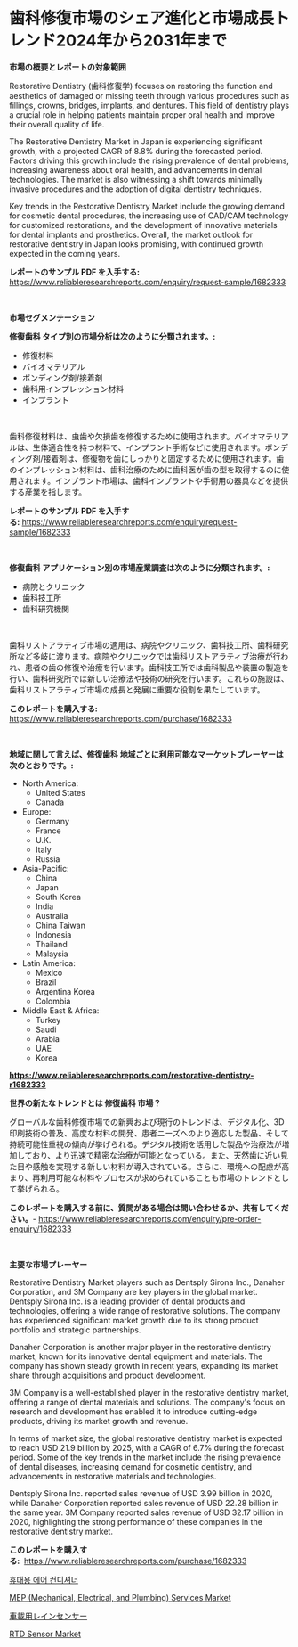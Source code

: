 <p><h1>歯科修復市場のシェア進化と市場成長トレンド2024年から2031年まで</h1></p><p><strong>市場の概要とレポートの対象範囲</strong></p>
<p><p>Restorative Dentistry (歯科修復学) focuses on restoring the function and aesthetics of damaged or missing teeth through various procedures such as fillings, crowns, bridges, implants, and dentures. This field of dentistry plays a crucial role in helping patients maintain proper oral health and improve their overall quality of life.</p><p>The Restorative Dentistry Market in Japan is experiencing significant growth, with a projected CAGR of 8.8% during the forecasted period. Factors driving this growth include the rising prevalence of dental problems, increasing awareness about oral health, and advancements in dental technologies. The market is also witnessing a shift towards minimally invasive procedures and the adoption of digital dentistry techniques.</p><p>Key trends in the Restorative Dentistry Market include the growing demand for cosmetic dental procedures, the increasing use of CAD/CAM technology for customized restorations, and the development of innovative materials for dental implants and prosthetics. Overall, the market outlook for restorative dentistry in Japan looks promising, with continued growth expected in the coming years.</p></p>
<p><strong>レポートのサンプル PDF を入手する:</strong> <a href="https://www.reliableresearchreports.com/enquiry/request-sample/1682333">https://www.reliableresearchreports.com/enquiry/request-sample/1682333</a></p>
<p>&nbsp;</p>
<p><strong>市場セグメンテーション</strong></p>
<p><strong>修復歯科 タイプ別の市場分析は次のように分類されます。:</strong></p>
<p><ul><li>修復材料</li><li>バイオマテリアル</li><li>ボンディング剤/接着剤</li><li>歯科用インプレッション材料</li><li>インプラント</li></ul></p>
<p>&nbsp;</p>
<p><p>歯科修復材料は、虫歯や欠損歯を修復するために使用されます。バイオマテリアルは、生体適合性を持つ材料で、インプラント手術などに使用されます。ボンディング剤/接着剤は、修復物を歯にしっかりと固定するために使用されます。歯のインプレッション材料は、歯科治療のために歯科医が歯の型を取得するのに使用されます。インプラント市場は、歯科インプラントや手術用の器具などを提供する産業を指します。</p></p>
<p><strong>レポートのサンプル PDF を入手する:</strong>&nbsp;<a href="https://www.reliableresearchreports.com/enquiry/request-sample/1682333">https://www.reliableresearchreports.com/enquiry/request-sample/1682333</a></p>
<p>&nbsp;</p>
<p><strong> 修復歯科 アプリケーション別の市場産業調査は次のように分類されます。:</strong></p>
<p><ul><li>病院とクリニック</li><li>歯科技工所</li><li>歯科研究機関</li></ul></p>
<p>&nbsp;</p>
<p><p>歯科リストアラティブ市場の適用は、病院やクリニック、歯科技工所、歯科研究所など多岐に渡ります。病院やクリニックでは歯科リストアラティブ治療が行われ、患者の歯の修復や治療を行います。歯科技工所では歯科製品や装置の製造を行い、歯科研究所では新しい治療法や技術の研究を行います。これらの施設は、歯科リストアラティブ市場の成長と発展に重要な役割を果たしています。</p></p>
<p><strong>このレポートを購入する:</strong>&nbsp; <a href="https://www.reliableresearchreports.com/purchase/1682333">https://www.reliableresearchreports.com/purchase/1682333</a></p>
<p>&nbsp;</p>
<p><strong>地域に関して言えば、修復歯科 地域ごとに利用可能なマーケットプレーヤーは次のとおりです。:</strong></p>
<p><ul>
    <li>
        North America:
        <ul>
            <li>United States</li>
            <li>Canada</li>
        </ul>
    </li>
    <li>
        Europe:
        <ul>
            <li>Germany</li>
            <li>France</li>
            <li>U.K.</li>
            <li>Italy</li>
            <li>Russia</li>
        </ul>
    </li>
    <li>
        Asia-Pacific:
        <ul>
            <li>China</li>
            <li>Japan</li>
            <li>South Korea</li>
            <li>India</li>
            <li>Australia</li>
            <li>China Taiwan</li>
            <li>Indonesia</li>
            <li>Thailand</li>
            <li>Malaysia</li>
        </ul>
    </li>
    <li>
        Latin America:
        <ul>
            <li>Mexico</li>
            <li>Brazil</li>
            <li>Argentina Korea</li>
            <li>Colombia</li>
        </ul>
    </li>
    <li>
        Middle East & Africa:
        <ul>
            <li>Turkey</li>
            <li>Saudi</li>
            <li>Arabia</li>
            <li>UAE</li>
            <li>Korea</li>
        </ul>
    </li>
    </ul></p>
<p><strong><a href="https://www.reliableresearchreports.com/restorative-dentistry-r1682333">https://www.reliableresearchreports.com/restorative-dentistry-r1682333</a></strong>&nbsp;</p>
<p><strong>世界の新たなトレンドとは 修復歯科 市場？</strong></p>
<p><p>グローバルな歯科修復市場での新興および現行のトレンドは、デジタル化、3D印刷技術の普及、高度な材料の開発、患者ニーズへのより適応した製品、そして持続可能性重視の傾向が挙げられる。デジタル技術を活用した製品や治療法が増加しており、より迅速で精密な治療が可能となっている。また、天然歯に近い見た目や感触を実現する新しい材料が導入されている。さらに、環境への配慮が高まり、再利用可能な材料やプロセスが求められていることも市場のトレンドとして挙げられる。</p></p>
<p><strong>このレポートを購入する前に、質問がある場合は問い合わせるか、共有してください。</strong>- <a href="https://www.reliableresearchreports.com/enquiry/pre-order-enquiry/1682333">https://www.reliableresearchreports.com/enquiry/pre-order-enquiry/1682333</a></p>
<p>&nbsp;</p>
<p><strong>主要な市場プレーヤー</strong></p>
<p><p>Restorative Dentistry Market players such as Dentsply Sirona Inc., Danaher Corporation, and 3M Company are key players in the global market. Dentsply Sirona Inc. is a leading provider of dental products and technologies, offering a wide range of restorative solutions. The company has experienced significant market growth due to its strong product portfolio and strategic partnerships.</p><p>Danaher Corporation is another major player in the restorative dentistry market, known for its innovative dental equipment and materials. The company has shown steady growth in recent years, expanding its market share through acquisitions and product development.</p><p>3M Company is a well-established player in the restorative dentistry market, offering a range of dental materials and solutions. The company's focus on research and development has enabled it to introduce cutting-edge products, driving its market growth and revenue.</p><p>In terms of market size, the global restorative dentistry market is expected to reach USD 21.9 billion by 2025, with a CAGR of 6.7% during the forecast period. Some of the key trends in the market include the rising prevalence of dental diseases, increasing demand for cosmetic dentistry, and advancements in restorative materials and technologies.</p><p>Dentsply Sirona Inc. reported sales revenue of USD 3.99 billion in 2020, while Danaher Corporation reported sales revenue of USD 22.28 billion in the same year. 3M Company reported sales revenue of USD 32.17 billion in 2020, highlighting the strong performance of these companies in the restorative dentistry market.</p></p>
<p><strong>このレポートを購入する:</strong>&nbsp;&nbsp;<a href="https://www.reliableresearchreports.com/purchase/1682333">https://www.reliableresearchreports.com/purchase/1682333</a></p>
<p><p><a href="https://github.com/CorEmtymerich56566/Market-Research-Report-List-1/blob/main/700909219532.md">휴대용 에어 컨디셔너</a></p><p><a href="https://www.linkedin.com/pulse/mep-mechanical-electrical-plumbing-services-market-size-3pmfe?trackingId=C1WO4OO1TmZOmsdr7SnrCQ%3D%3D">MEP (Mechanical, Electrical, and Plumbing) Services Market</a></p><p><a href="https://github.com/EstelWisozk1/Market-Research-Report-List-1/blob/main/608971720998.md">車載用レインセンサー</a></p><p><a href="https://www.linkedin.com/pulse/rtd-sensor-market-challenges-opportunities-growth-drivers-nutoe?trackingId=n1PnV%2FyB%2BKGCphdIKmBsnQ%3D%3D">RTD Sensor Market</a></p></p>